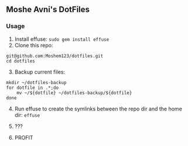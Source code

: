 ## Moshe Avni's DotFiles

### Usage
1. Install effuse: `sudo gem install effuse`
2. Clone this repo:

```
git@github.com:Moshem123/dotfiles.git
cd dotfiles
```

3. Backup current files:

```
mkdir ~/dotfiles-backup
for dotfile in .*;do
	mv ~/${dotfile} ~/dotfiles-backup/${dotfile}
done
```
4. Run effuse to create the symlinks between the repo dir and the home dir: `effuse`

5. ???

6. PROFIT
